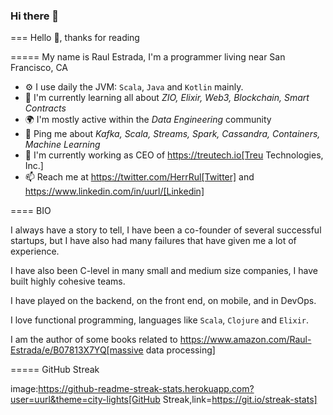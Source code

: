 ### Hi there 👋

<!--
**uurl/uurl** is a ✨ _special_ ✨ repository because its `README.md` (this file) appears on your GitHub profile.

Here are some ideas to get you started:

- 🔭 I’m currently working on ...
- 🌱 I’m currently learning ...
- 👯 I’m looking to collaborate on ...
- 🤔 I’m looking for help with ...
- 💬 Ask me about ...
- 📫 How to reach me: ...
- 😄 Pronouns: ...
- ⚡ Fun fact: ...
-->

=== Hello 👋, thanks for reading

===== My name is Raul Estrada, I'm a programmer living near San Francisco, CA

* ⚙️ I use daily the JVM: `Scala`, `Java` and `Kotlin` mainly.
* 🌱 I'm currently learning all about *ZIO, Elixir, Web3, Blockchain, Smart Contracts*
* 🌍 I'm mostly active within the *Data Engineering* community
* 💬 Ping me about *Kafka, Scala, Streams, Spark, Cassandra, Containers, Machine Learning*
* 🏢 I'm currently working as CEO of https://treutech.io[Treu Technologies, Inc.]
* 📫 Reach me at https://twitter.com/HerrRul[Twitter] and https://www.linkedin.com/in/uurl/[Linkedin]

==== BIO

I always have a story to tell, I have been a co-founder of several successful startups, but I have also had many failures that have given me a lot of experience.

I have also been C-level in many small and medium size companies, I have built highly cohesive teams.

I have played on the backend, on the front end, on mobile, and in DevOps.

I love functional programming, languages like `Scala`, `Clojure` and `Elixir`.

I am the author of some books related to https://www.amazon.com/Raul-Estrada/e/B07813X7YQ[massive data processing]

===== GitHub Streak

image:https://github-readme-streak-stats.herokuapp.com?user=uurl&theme=city-lights[GitHub Streak,link=https://git.io/streak-stats]

